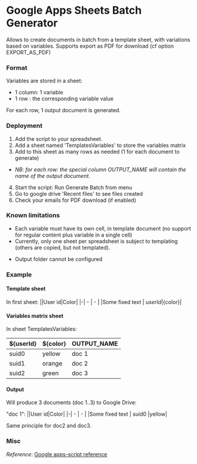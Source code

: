 # Google Apps Sheets Batch Generator

Allows to create documents in batch from a template sheet, with variations based on variables.
Supports export as PDF for download (cf option EXPORT_AS_PDF)

### Format
Variables are stored in a sheet:
* 1 column: 1 variable
* 1 row : the corresponding variable value

For each row, 1 output document is generated.



### Deployment
1. Add the script to your spreadsheet.
2. Add a sheet named 'TemplatesVariables' to store the variables matrix
3. Add to this sheet as many rows as needed (1 for each document to generate)
* _NB: for each row: the special column OUTPUT_NAME will contain the name of the output document._
4. Start the script: Run Generate Batch from menu
5. Go to google drive 'Recent files' to see files created
6. Check your emails for PDF download (if enabled)


### Known limitations
* Each variable must have its own cell, in template document (no support for regular content
plus variable in a single cell)
* Currently, only one sheet per spreadsheet is subject to templating (others are copied, but not
templated).
- Output folder cannot be configured

### Example
#### Template sheet
In first sheet:
||User id|Color|
|-| - | - |
|Some fixed text | ${userId}  |${color}|

#### Variables matrix sheet
In sheet TemplatesVariables:

|${userId}|${color}|OUTPUT_NAME|
|- | - | - |
| suid0 | yellow | doc 1|
| suid1 | orange | doc 2|
| suid2 | green | doc 3|

#### Output
Will produce 3 documents (doc 1..3) to Google Drive:

"doc 1":
||User id|Color|
|-| - | - |
|Some fixed text | suid0  |yellow|

Same principle for doc2 and doc3.

### Misc

_Reference_: [Google apps-script reference](https://developers.google.com/apps-script/reference/)
